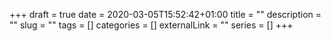 +++ 
draft = true 
date = 2020-03-05T15:52:42+01:00 
title = "" 
description = "" 
slug = "" 
tags = [] 
categories = [] 
externalLink = "" 
series = [] 
+++
